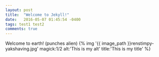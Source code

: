 ```yaml
---
layout: post
title:  "Welcome to Jekyll!"
date:   2016-05-07 01:45:54 -0400
tags: test1 test2
comments: true
---
```

Welcome to earth! (punches alien)
{% img '{{ image_path }}renstimpy-yakshaving.jpg' magick:1/2 alt:'This is my alt' title:'This is my title' %}
